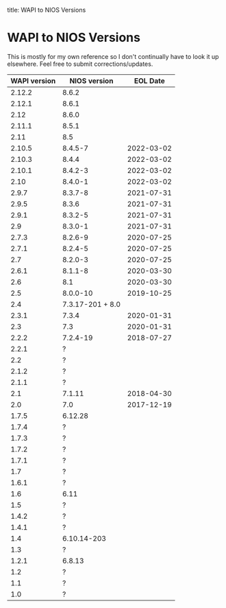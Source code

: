 title: WAPI to NIOS Versions

# WAPI to NIOS Versions

This is mostly for my own reference so I don't continually have to look it up elsewhere. Feel free to submit corrections/updates.

|WAPI version|NIOS version|EOL Date|
|---|---|---|
|2.12.2|8.6.2||
|2.12.1|8.6.1||
|2.12|8.6.0||
|2.11.1|8.5.1||
|2.11|8.5||
|2.10.5|8.4.5-7|2022-03-02|
|2.10.3|8.4.4|2022-03-02|
|2.10.1|8.4.2-3|2022-03-02|
|2.10|8.4.0-1|2022-03-02|
|2.9.7|8.3.7-8|2021-07-31|
|2.9.5|8.3.6|2021-07-31|
|2.9.1|8.3.2-5|2021-07-31|
|2.9|8.3.0-1|2021-07-31|
|2.7.3|8.2.6-9|2020-07-25|
|2.7.1|8.2.4-5|2020-07-25|
|2.7|8.2.0-3|2020-07-25|
|2.6.1|8.1.1-8|2020-03-30|
|2.6|8.1|2020-03-30|
|2.5|8.0.0-10|2019-10-25|
|2.4|7.3.17-201 + 8.0||
|2.3.1|7.3.4|2020-01-31|
|2.3|7.3|2020-01-31|
|2.2.2|7.2.4-19|2018-07-27|
|2.2.1|?||
|2.2|?||
|2.1.2|?||
|2.1.1|?||
|2.1|7.1.11|2018-04-30|
|2.0|7.0|2017-12-19|
|1.7.5|6.12.28||
|1.7.4|?||
|1.7.3|?||
|1.7.2|?||
|1.7.1|?||
|1.7|?||
|1.6.1|?||
|1.6|6.11||
|1.5|?||
|1.4.2|?||
|1.4.1|?||
|1.4|6.10.14-203||
|1.3|?||
|1.2.1|6.8.13||
|1.2|?||
|1.1|?||
|1.0|?||
